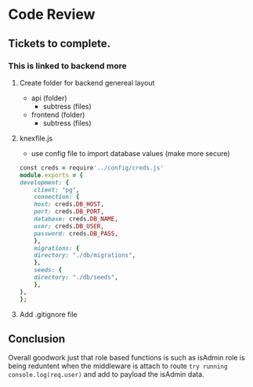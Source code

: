 # Code Review

## Tickets to complete.
### This is linked to backend more
1. Create folder for backend genereal layout
    - api (folder)
        - subtress (files)
    - frontend (folder)
        - subtress (files)

2. knexfile.js
    - use config file to import database values (make more secure)
    ```ruby
    const creds = require'../config/creds.js'
    module.exports = {
    development: {
        client: "pg",
        connection: {
        host: creds.DB_HOST,
        port: creds.DB_PORT,
        database: creds.DB_NAME,
        user: creds.DB_USER,
        password: creds.DB_PASS,
        },
        migrations: {
        directory: "./db/migrations",
        },
        seeds: {
        directory: "./db/seeds",
        },
    },
    };
    ```
3. Add .gitignore file

## Conclusion
Overall goodwork just that role based functions is such as isAdmin role is being reduntent when the middleware is attach to route `try running console.log(req.user)` and add to payload the isAdmin data.
    